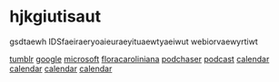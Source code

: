 # hjkgiutisaut
gsdtaewh IDSfaeiraeryoaieuraeyituaewtyaeiwut webiorvaewyrtiwt

<a href='https://www.tumblr.com/avatar-2-online-free'>tumblr</a> <a href='https://sites.google.com/view/newsour/watch-avatar-2-the-way-of-water-fullmovie-2022-online-free-streaming'>google</a> <a href='https://social.msdn.microsoft.com/Profile/Watch-Avatar-2-The-Way-of-Water-2022-Online-Free'>microsoft</a> <a href='http://herbarium.biol.sc.edu/floracaroliniana/checklists/checklist.php?cl=8378'>floracaroliniana</a> <a href='https://www.podchaser.com/podcasts/the-way-of-water-watch-avatar-5043962'>podchaser</a> <a href='https://zeno.fm/amp/podcast/the-way-of-water-watch-avatar-2-free-fullmovie-online-2022/'>podcast</a> <a href='https://www.montanarightnow.com/calendar/full-watch-avatar-2-the-way-of-water-2022-online-streaming-free-at-home/event_d8d1b852-7bd5-11ed-9b92-438fc086aaef.html'>calendar</a> <a href='https://www.montanarightnow.com/calendar/free-watch-avatar-2-the-way-of-water-2022-online-streaming-free-at-home/event_eb49d190-7bda-11ed-8510-bf458867e756.html'>calendar</a> <a href='https://www.montanarightnow.com/calendar/watch-avatar-2-the-way-of-water-2022-fullmovie-online-streaming-for-free/event_92943756-7bdb-11ed-b437-272ae874b06a.html'>calendar</a> <a href='https://www.montanarightnow.com/calendar/avatar-the-way-of-water-2022-fullmovie-online-mp4-720p-1080p-hd-4k-english-sub/event_1b8afa82-7bdb-11ed-bbe2-c32884aa1f3c.html'>calendar</a>
